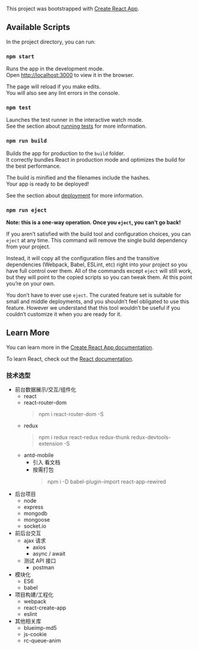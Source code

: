 This project was bootstrapped with [Create React App](https://github.com/facebook/create-react-app).

## Available Scripts

In the project directory, you can run:

### `npm start`

Runs the app in the development mode.<br>
Open [http://localhost:3000](http://localhost:3000) to view it in the browser.

The page will reload if you make edits.<br>
You will also see any lint errors in the console.

### `npm test`

Launches the test runner in the interactive watch mode.<br>
See the section about [running tests](https://facebook.github.io/create-react-app/docs/running-tests) for more information.

### `npm run build`

Builds the app for production to the `build` folder.<br>
It correctly bundles React in production mode and optimizes the build for the best performance.

The build is minified and the filenames include the hashes.<br>
Your app is ready to be deployed!

See the section about [deployment](https://facebook.github.io/create-react-app/docs/deployment) for more information.

### `npm run eject`

**Note: this is a one-way operation. Once you `eject`, you can’t go back!**

If you aren’t satisfied with the build tool and configuration choices, you can `eject` at any time. This command will remove the single build dependency from your project.

Instead, it will copy all the configuration files and the transitive dependencies (Webpack, Babel, ESLint, etc) right into your project so you have full control over them. All of the commands except `eject` will still work, but they will point to the copied scripts so you can tweak them. At this point you’re on your own.

You don’t have to ever use `eject`. The curated feature set is suitable for small and middle deployments, and you shouldn’t feel obligated to use this feature. However we understand that this tool wouldn’t be useful if you couldn’t customize it when you are ready for it.

## Learn More

You can learn more in the [Create React App documentation](https://facebook.github.io/create-react-app/docs/getting-started).

To learn React, check out the [React documentation](https://reactjs.org/).

### 技术选型
* 前台数据展示/交互/组件化
    * react
    * react-router-dom
        > npm i react-router-dom -S
    * redux
        > npm i redux react-redux redux-thunk redux-devtools-extension -S
    * antd-mobile
        * 引入 看文档
        * 按需打包
            > npm i -D babel-plugin-import react-app-rewired
* 后台项目
    * node
    * express
    * mongodb
    * mongoose
    * socket.io
* 前后台交互
    * ajax 请求
        * axios
        * async / await
    * 测试 API 接口
        * postman
* 模块化
    * ES6
    * babel
* 项目构建/工程化
    * webpack
    * react-create-app
    * eslint
* 其他相关库
    * blueimp-md5
    * js-cookie
    * rc-queue-anim

